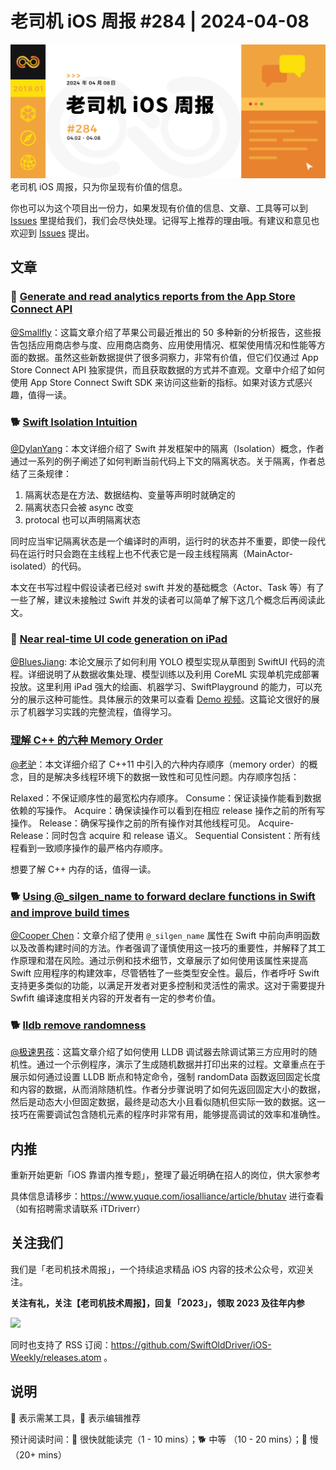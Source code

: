 # 老司机 iOS 周报 #284 | 2024-04-08

![ios-weekly](https://github.com/SwiftOldDriver/iOS-Weekly/blob/master/assets/weekly-header/284.jpg?raw=true)
老司机 iOS 周报，只为你呈现有价值的信息。

你也可以为这个项目出一份力，如果发现有价值的信息、文章、工具等可以到 [Issues](https://github.com/SwiftOldDriver/iOS-Weekly/issues) 里提给我们，我们会尽快处理。记得写上推荐的理由哦。有建议和意见也欢迎到 [Issues](https://github.com/SwiftOldDriver/iOS-Weekly/issues) 提出。

## 文章

### 🐎 [Generate and read analytics reports from the App Store Connect API](https://www.polpiella.dev/analytics-reports-api-app-store-connect)

[@Smallfly](https://github.com/iostalks)：这篇文章介绍了苹果公司最近推出的 50 多种新的分析报告，这些报告包括应用商店参与度、应用商店商务、应用使用情况、框架使用情况和性能等方面的数据。虽然这些新数据提供了很多洞察力，非常有价值，但它们仅通过 App Store Connect API 独家提供，而且获取数据的方式并不直观。文章中介绍了如何使用 App Store Connect Swift SDK 来访问这些新的指标。如果对该方式感兴趣，值得一读。

### 🐕 [Swift Isolation Intuition](https://www.massicotte.org/isolation-intuition)

[@DylanYang](https://github.com/Dylan19Yang)：本文详细介绍了 Swift 并发框架中的隔离（Isolation）概念，作者通过一系列的例子阐述了如何判断当前代码上下文的隔离状态。关于隔离，作者总结了三条规律：
1. 隔离状态是在方法、数据结构、变量等声明时就确定的 
2. 隔离状态只会被 async 改变 
3. protocal 也可以声明隔离状态

同时应当牢记隔离状态是一个编译时的声明，运行时的状态并不重要，即使一段代码在运行时只会跑在主线程上也不代表它是一段主线程隔离（MainActor-isolated）的代码。

本文在书写过程中假设读者已经对 swift 并发的基础概念（Actor、Task 等）有了一些了解，建议未接触过 Swift 并发的读者可以简单了解下这几个概念后再阅读此文。

### 🐢 [Near real-time UI code generation on iPad](https://otaku.codes/uni/dissertation/dissertation.pdf)

[@BluesJiang](https://github.com/BluesJiang): 本论文展示了如何利用 YOLO 模型实现从草图到 SwiftUI 代码的流程。详细说明了从数据收集处理、模型训练以及利用 CoreML 实现单机完成部署投放。这里利用 iPad 强大的绘画、机器学习、SwiftPlayground 的能力，可以充分的展示这种可能性。具体展示的效果可以查看 [Demo 视频](https://www.youtube.com/watch?v=SKGdZ3H9eyY)。这篇论文很好的展示了机器学习实践的完整流程，值得学习。

### [理解 C++ 的六种 Memory Order](https://lancern.xyz/2021/07/07/cpp-memory-order/)

[@老驴](https://weibo.com/u/6090610445)：本文详细介绍了 C++11 中引入的六种内存顺序（memory order）的概念，目的是解决多线程环境下的数据一致性和可见性问题。内存顺序包括：

Relaxed：不保证顺序性的最宽松内存顺序。
Consume：保证读操作能看到数据依赖的写操作。
Acquire：确保读操作可以看到在相应 release 操作之前的所有写操作。
Release：确保写操作之前的所有操作对其他线程可见。
Acquire-Release：同时包含 acquire 和 release 语义。
Sequential Consistent：所有线程看到一致顺序操作的最严格内存顺序。

想要了解 C++ 内存的话，值得一读。

### 🐕 [Using @_silgen_name to forward declare functions in Swift and improve build times](https://swiftrocks.com/using-silgenname-to-call-private-swift-code)

[@Cooper Chen](https://github.com/cjlcooper)：文章介绍了使用 `@_silgen_name` 属性在 Swift 中前向声明函数以及改善构建时间的方法。作者强调了谨慎使用这一技巧的重要性，并解释了其工作原理和潜在风险。通过示例和技术细节，文章展示了如何使用该属性来提高 Swift 应用程序的构建效率，尽管牺牲了一些类型安全性。最后，作者呼吁 Swift 支持更多类似的功能，以满足开发者对更多控制和灵活性的需求。这对于需要提升 Swfift 编译速度相关内容的开发者有一定的参考价值。

### 🐕 [lldb remove randomness](https://bryce.co/lldb-remove-randomness/)

[@极速男孩](https://github.com/ztlyyznf001)：这篇文章介绍了如何使用 LLDB 调试器去除调试第三方应用时的随机性。通过一个示例程序，演示了生成随机数据并打印出来的过程。文章重点在于展示如何通过设置 LLDB 断点和特定命令，强制 randomData 函数返回固定长度和内容的数据，从而消除随机性。作者分步骤说明了如何先返回固定大小的数据，然后是动态大小但固定数据，最终是动态大小且看似随机但实际一致的数据。这一技巧在需要调试包含随机元素的程序时非常有用，能够提高调试的效率和准确性。


## 内推

重新开始更新「iOS 靠谱内推专题」，整理了最近明确在招人的岗位，供大家参考

具体信息请移步：https://www.yuque.com/iosalliance/article/bhutav 进行查看（如有招聘需求请联系 iTDriverr）

## 关注我们

我们是「老司机技术周报」，一个持续追求精品 iOS 内容的技术公众号，欢迎关注。

**关注有礼，关注【老司机技术周报】，回复「2023」，领取 2023 及往年内参**

![](https://github.com/SwiftOldDriver/iOS-Weekly/blob/master/assets/qrcode_for_wechat.jpg?raw=true)

同时也支持了 RSS 订阅：https://github.com/SwiftOldDriver/iOS-Weekly/releases.atom 。

## 说明

🚧 表示需某工具，🌟 表示编辑推荐

预计阅读时间：🐎 很快就能读完（1 - 10 mins）；🐕 中等 （10 - 20 mins）；🐢 慢（20+ mins）
